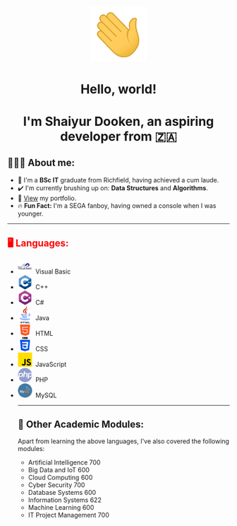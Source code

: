 <!-- 
    // Attributions for icons used: 

    <a href="https://www.flaticon.com/free-icons/hello" alt="hello icons">Hello icons created by Freepik - Flaticon</a>
    <a href="https://www.flaticon.com/free-icons/whatsapp" alt="whatsapp icons">Whatsapp icons created by Ruslan Babkin - Flaticon</a>
    <a href="https://www.flaticon.com/free-icons/portal" alt="portal icons">Portal icons created by Pixel perfect - Flaticon</a>
    <a href="https://www.flaticon.com/free-icons/c-sharp" alt="c sharp icons">C sharp icons created by Freepik - Flaticon</a>
    <a href="https://www.flaticon.com/free-icons/c-" alt="c++ icons">C++ icons created by Freepik - Flaticon</a>
    <a href="https://www.flaticon.com/free-icons/html" alt="html icons">Html icons created by Pixel perfect - Flaticon</a>
    <a href="https://www.flaticon.com/free-icons/css-3" alt="css 3 icons">Css 3 icons created by Freepik - Flaticon</a>
    <a href="https://www.flaticon.com/free-icons/js" alt="js icons">Js icons created by Freepik - Flaticon</a>
    <a href="https://www.flaticon.com/free-icons/php" alt="php icons">Php icons created by Freepik - Flaticon</a>
    <a href="https://www.flaticon.com/free-icons/mysql" alt="mysql icons">Mysql icons created by Pixel perfect - Flaticon</a> 
    <a href="https://www.flaticon.com/free-icons/java" title="java icons">Java icons created by Freepik - Flaticon</a>
-->

<h1 align = "center"><img src = "assets/main/wave.gif" width = "128px" alt = "Waving hand"</h1>
<h1 align = "center">Hello, world!</h1>
<h1 align = "center">I'm Shaiyur Dooken, an aspiring developer from <span alt = "South Africa">🇿🇦</span></h1>

<h2>🙋🏽‍♂️ About me:</h2>
<ul>
    <li>📖 I'm a <b>BSc IT</b> graduate from Richfield, having achieved a cum laude.</li>
    <li>✔️ I'm currently brushing up on: <b>Data Structures</b> and <b>Algorithms</b>.</li>
    <li>📧 <a href = "https://shai-04.github.io/">View</a> my portfolio.</li>
    <li>🔥 <b>Fun Fact:</b> I'm a SEGA fanboy, having owned a console when I was younger.</li>
</ul>

---

<h2 style = "color: #f00;">🖥️ Languages:</h2>
<ul>
    <li><img width = "32px" src = "assets/languages/vb.png" alt = "Visual Basic">&nbsp;&nbsp;Visual Basic</li>
    <li><img width = "32px" src = "assets/languages/c.png" alt = "C++">&nbsp;&nbsp;C++</li>
    <li><img width = "32px" src = "assets/languages/c-sharp.png" alt = "C#">&nbsp;&nbsp;C#</li>
    <li><img width = "32px" src = "assets/languages/java.png" alt = "Java">&nbsp;&nbsp;Java</li>
    <li><img width = "32px" src = "assets/languages/html-5.png" alt = "HTML">&nbsp;&nbsp;HTML</li>
    <li><img width = "32px" src = "assets/languages/css-3.png" alt = "CSS">&nbsp;&nbsp;CSS</li>
    <li><img width = "32px" src = "assets/languages/js.png" alt = "Javascript">&nbsp;&nbsp;JavaScript</li>
    <li><img width = "32px" src = "assets/languages/php.png" alt = "PHP">&nbsp;&nbsp;PHP</li>
    <li><img width = "32px" src = "assets/languages/mysql.png" alt = "MySQL">&nbsp;&nbsp;MySQL</li>
</p>

---

<h2>🧮 Other Academic Modules:</h2>
<p>
    Apart from learning the above languages, I've also covered the 
    following modules: 
</p>
<ul>
    <li>Artificial Intelligence 700</li>
    <li>Big Data and IoT 600</li>
    <li>Cloud Computing 600</li>
    <li>Cyber Security 700</li>
    <li>Database Systems 600</li>
    <li>Information Systems 622</li>
    <li>Machine Learning 600</li>
    <li>IT Project Management 700</li>
</ul>
